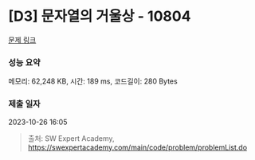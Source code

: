 # [D3] 문자열의 거울상 - 10804 

[문제 링크](https://swexpertacademy.com/main/code/problem/problemDetail.do?contestProbId=AXTC0x16D8EDFASe) 

### 성능 요약

메모리: 62,248 KB, 시간: 189 ms, 코드길이: 280 Bytes

### 제출 일자

2023-10-26 16:05



> 출처: SW Expert Academy, https://swexpertacademy.com/main/code/problem/problemList.do